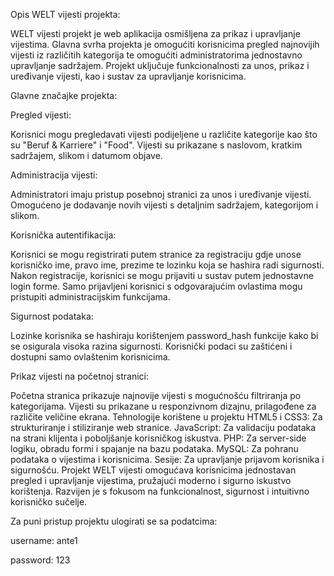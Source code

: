 Opis WELT vijesti projekta:

WELT vijesti projekt je web aplikacija osmišljena za prikaz i upravljanje vijestima. Glavna svrha projekta je omogućiti korisnicima pregled najnovijih vijesti iz različitih kategorija te omogućiti administratorima jednostavno upravljanje sadržajem. Projekt uključuje funkcionalnosti za unos, prikaz i uređivanje vijesti, kao i sustav za upravljanje korisnicima.

Glavne značajke projekta:

Pregled vijesti:


Korisnici mogu pregledavati vijesti podijeljene u različite kategorije kao što su "Beruf & Karriere" i "Food".
Vijesti su prikazane s naslovom, kratkim sadržajem, slikom i datumom objave.

Administracija vijesti:


Administratori imaju pristup posebnoj stranici za unos i uređivanje vijesti.
Omogućeno je dodavanje novih vijesti s detaljnim sadržajem, kategorijom i slikom.

Korisnička autentifikacija:


Korisnici se mogu registrirati putem stranice za registraciju gdje unose korisničko ime, pravo ime, prezime te lozinku koja se hashira radi sigurnosti.
Nakon registracije, korisnici se mogu prijaviti u sustav putem jednostavne login forme.
Samo prijavljeni korisnici s odgovarajućim ovlastima mogu pristupiti administracijskim funkcijama.

Sigurnost podataka:


Lozinke korisnika se hashiraju korištenjem password_hash funkcije kako bi se osigurala visoka razina sigurnosti.
Korisnički podaci su zaštićeni i dostupni samo ovlaštenim korisnicima.

Prikaz vijesti na početnoj stranici:


Početna stranica prikazuje najnovije vijesti s mogućnošću filtriranja po kategorijama.
Vijesti su prikazane u responzivnom dizajnu, prilagođene za različite veličine ekrana.
Tehnologije korištene u projektu
HTML5 i CSS3: Za strukturiranje i stiliziranje web stranice.
JavaScript: Za validaciju podataka na strani klijenta i poboljšanje korisničkog iskustva.
PHP: Za server-side logiku, obradu formi i spajanje na bazu podataka.
MySQL: Za pohranu podataka o vijestima i korisnicima.
Sesije: Za upravljanje prijavom korisnika i sigurnošću.
Projekt WELT vijesti omogućava korisnicima jednostavan pregled i upravljanje vijestima, pružajući moderno i sigurno iskustvo korištenja. Razvijen je s fokusom na funkcionalnost, sigurnost i intuitivno korisničko sučelje.


Za puni pristup projektu ulogirati se sa podatcima:

username: ante1

password: 123
